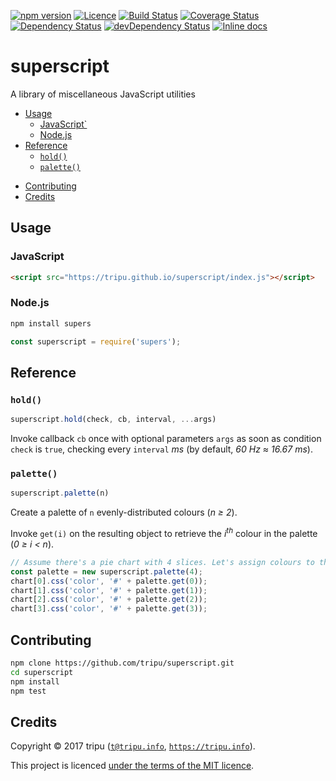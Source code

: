 [![npm version](https://img.shields.io/npm/v/supers.svg)](https://npmjs.org/package/supers)
[![Licence](https://img.shields.io/npm/l/supers.svg)](LICENSE)
[![Build Status](https://travis-ci.org/tripu/superscript.svg?branch=master)](https://travis-ci.org/tripu/superscript)
[![Coverage Status](https://coveralls.io/repos/tripu/superscript/badge.svg)](https://coveralls.io/r/tripu/superscript)
[![Dependency Status](https://david-dm.org/tripu/superscript.svg)](https://david-dm.org/tripu/superscript)
[![devDependency Status](https://david-dm.org/tripu/superscript/dev-status.svg)](https://david-dm.org/tripu/superscript#info=devDependencies)
[![Inline docs](https://inch-ci.org/github/tripu/superscript.svg?branch=master)](https://inch-ci.org/github/tripu/superscript)

# superscript

A library of miscellaneous JavaScript utilities

* [Usage](#usage)
  * [JavaScript`](#javascript)
  * [Node.js](#nodejs)
* [Reference](#reference)
  * [`hold()`](#hold)
  * [`palette()`](#palette)
<!--  * [`cache()`](#cache)
  * [`throttle()`](#throttle)
  * [`debounce()`](#debounce) -->
* [Contributing](#contributing)
* [Credits](#credits)

## Usage

### JavaScript

```html
<script src="https://tripu.github.io/superscript/index.js"></script>
```

### Node.js

```bash
npm install supers
```

```javascript
const superscript = require('supers');
```

## Reference

### `hold()`

```javascript
superscript.hold(check, cb, interval, ...args)
```

Invoke callback `cb` once with optional parameters `args` as soon as condition `check` is `true`, checking every `interval` *ms* (by default, *60 Hz ≈ 16.67
ms*).

### `palette()`

```javascript
superscript.palette(n)
```

Create a palette of `n` evenly-distributed colours (*n ≥ 2*).

Invoke `get(i)` on the resulting object to retrieve the *i<sup>th</sup>* colour in the palette (*0 ≥ i < n*).

```javascript
// Assume there's a pie chart with 4 slices. Let's assign colours to them:
const palette = new superscript.palette(4);
chart[0].css('color', '#' + palette.get(0));
chart[1].css('color', '#' + palette.get(1));
chart[2].css('color', '#' + palette.get(2));
chart[3].css('color', '#' + palette.get(3));
```

<!-- ### `cache()`

Coming soon.

### `throttle()`

Coming soon.

### `debounce()`

Coming soon. -->

## Contributing

```bash
npm clone https://github.com/tripu/superscript.git
cd superscript
npm install
npm test

```

## Credits

Copyright &copy; 2017 tripu ([`t@tripu.info`](mailto:t@tripu.info), [`https://tripu.info`](https://tripu.info/)).

This project is licenced [under the terms of the MIT licence](LICENSE.md).
